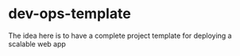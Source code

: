 # dev-ops-template
The idea here is to have a complete project template for deploying a scalable web app
